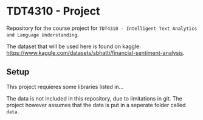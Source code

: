 # TDT4310 - Project
Repository for the course project for `TDT4310 - Intelligent Text Analytics and Language Understanding`.

The dataset that will be used here is found on kaggle: https://www.kaggle.com/datasets/sbhatti/financial-sentiment-analysis.

## Setup

This project requieres some libraries listed in...

The data is not included in this repository, due to limitations in git. The project however assumes that the data is put in a seperate folder called `data`.
